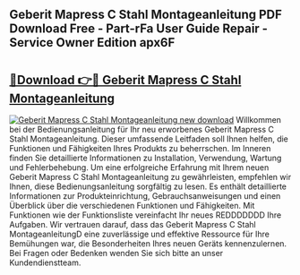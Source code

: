 ## Geberit Mapress C Stahl Montageanleitung PDF Download Free - Part-rFa User Guide Repair - Service Owner Edition apx6F

# <h2><a href="http://df8catk.blite.top/?on=Geberit+Mapress+C+Stahl+Montageanleitung">🔗Download 👉🔴 Geberit Mapress C Stahl Montageanleitung</a></h2>

[![Geberit Mapress C Stahl Montageanleitung new download](https://i.imgur.com/lujVjoI.png)](http://df8catk.blite.top/?on=Geberit+Mapress+C+Stahl+Montageanleitung)
Willkommen bei der Bedienungsanleitung für Ihr neu erworbenes Geberit Mapress C Stahl Montageanleitung. Dieser umfassende Leitfaden soll Ihnen helfen, die Funktionen und Fähigkeiten Ihres Produkts zu beherrschen. Im Inneren finden Sie detaillierte Informationen zu Installation, Verwendung, Wartung und Fehlerbehebung. Um eine erfolgreiche Erfahrung mit Ihrem neuen Geberit Mapress C Stahl Montageanleitung zu gewährleisten, empfehlen wir Ihnen, diese Bedienungsanleitung sorgfältig zu lesen. Es enthält detaillierte Informationen zur Produkteinrichtung, Gebrauchsanweisungen und einen Überblick über die verschiedenen Funktionen und Fähigkeiten. Mit Funktionen wie der Funktionsliste vereinfacht Ihr neues REDDDDDDD Ihre Aufgaben. Wir vertrauen darauf, dass das Geberit Mapress C Stahl MontageanleitungD eine zuverlässige und effektive Ressource für Ihre Bemühungen war, die Besonderheiten Ihres neuen Geräts kennenzulernen. Bei Fragen oder Bedenken wenden Sie sich bitte an unser Kundendienstteam.
